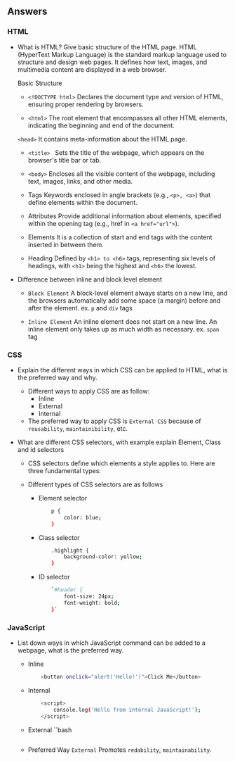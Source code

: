 ## Answers

### HTML
- What is HTML? Give basic structure of the HTML page. 
    HTML (HyperText Markup Language) is the standard markup language used to structure and design web pages. It defines how text, images, and multimedia content are displayed in a web browser.

    Basic Structure
    - `<!DOCTYPE html>`
    Declares the document type and version of HTML, ensuring proper rendering by browsers.

    - `<html>`
    The root element that encompasses all other HTML elements, indicating the beginning and end of the document.

    `<head>`
    It contains meta-information about the HTML page.

    - `<title> `
    Sets the title of the webpage, which appears on the browser's title bar or tab.

    - `<body>`
    Encloses all the visible content of the webpage, including text, images, links, and other media.

    - Tags
    Keywords enclosed in angle brackets (e.g., `<p>, <a>`) that define elements within the document.

    - Attributes
    Provide additional information about elements, specified within the opening tag (e.g., href in `<a href="url">`).

    - Elements
    It is a collection of start and end tags with the content inserted in between them.

    - Heading
    Defined by `<h1> to <h6>` tags, representing six levels of headings, with `<h1>` being the highest and `<h6>` the lowest.

- Difference between inline and block level element

    - `Block Element`
    A block-level element always starts on a new line, and the browsers automatically add some space (a margin) before and after the element.
    ex. `p` and `div` tags

    - `Inline Element`
    An inline element does not start on a new line.
    An inline element only takes up as much width as necessary.
    ex. `span` tag


### CSS

- Explain the different ways in which CSS can be applied to HTML, what is the preferred way and why.

    - Different ways to apply CSS are as follow:
        - Inline
        - External
        - Internal
    - The preferred way to apply CSS is `External CSS` because of `reusability`, `maintainibility`, etc.

- What are different CSS selectors, with example explain Element, Class and id selectors

    - CSS selectors define which elements a style applies to. Here are three fundamental types:

    - Different types of CSS selectors are as follows
        - Element selector
            ```bash
                p {
                    color: blue;
                }

            ```
        - Class selector
            ```bash
                .highlight {
                    background-color: yellow;
                }
            ```
        - ID selector
            ```bash
                `#header {
                    font-size: 24px;
                    font-weight: bold;
                }`
            ```


### JavaScript

- List down ways in which JavaScript command can be added to a webpage, what is the preferred way.

    - Inline
        ```bash
            <button onclick="alert('Hello!')">Click Me</button>
        ```
    - Internal
        ```bash
            <script>
                console.log('Hello from internal JavaScript!');
            </script>
        ```
    - External
        ``bash
            <script src="script.js"></script>
        ```
    
    - Preferred Way `External` Promotes `redability`, `maintainability`.